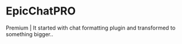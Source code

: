 # EpicChatPRO
Premium | It started with chat formatting plugin and transformed to something bigger..
